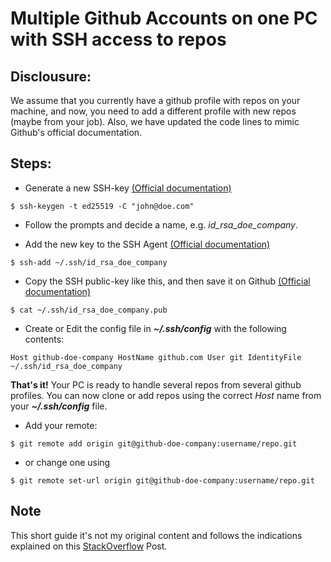 # Multiple Github Accounts on one PC with SSH access to repos

## Disclousure:

We assume that you currently have a github profile with repos on your machine, and now, you need to add a different profile with new repos (maybe from your job). Also, we have updated the code lines to mimic Github's official documentation.

## Steps:

- Generate a new SSH-key [(Official documentation)](https://docs.github.com/en/authentication/connecting-to-github-with-ssh/generating-a-new-ssh-key-and-adding-it-to-the-ssh-agent#generating-a-new-ssh-key)

``
$ ssh-keygen -t ed25519 -C "john@doe.com"
``

- Follow the prompts and decide a name, e.g. *id_rsa_doe_company*.

- Add the new key to the SSH Agent [(Official documentation)](https://docs.github.com/en/authentication/connecting-to-github-with-ssh/generating-a-new-ssh-key-and-adding-it-to-the-ssh-agent#adding-your-ssh-key-to-the-ssh-agent)

``
$ ssh-add ~/.ssh/id_rsa_doe_company
``

- Copy the SSH public-key like this, and then save it on Github [(Official documentation)](https://docs.github.com/en/authentication/connecting-to-github-with-ssh/adding-a-new-ssh-key-to-your-github-account)

``
$ cat ~/.ssh/id_rsa_doe_company.pub
``

- Create or Edit the config file in ***~/.ssh/config*** with the following contents:

``Host github-doe-company
    HostName github.com
    User git
    IdentityFile ~/.ssh/id_rsa_doe_company``

**That's it!** Your PC is ready to handle several repos from several github profiles. You can now clone or add repos using the correct *Host* name from your ***~/.ssh/config*** file.

- Add your remote: 

``$ git remote add origin git@github-doe-company:username/repo.git``

- or change one using 

``$ git remote set-url origin git@github-doe-company:username/repo.git``

## Note

This short guide it's not my original content and follows the indications explained on this [StackOverflow](https://stackoverflow.com/questions/3860112/multiple-github-accounts-on-the-same-computer/3860139#3860139) Post.

